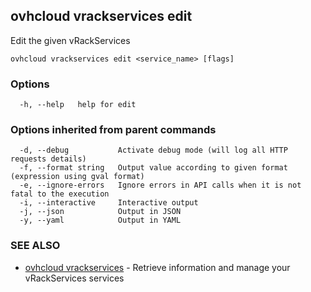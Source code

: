 ## ovhcloud vrackservices edit

Edit the given vRackServices

```
ovhcloud vrackservices edit <service_name> [flags]
```

### Options

```
  -h, --help   help for edit
```

### Options inherited from parent commands

```
  -d, --debug           Activate debug mode (will log all HTTP requests details)
  -f, --format string   Output value according to given format (expression using gval format)
  -e, --ignore-errors   Ignore errors in API calls when it is not fatal to the execution
  -i, --interactive     Interactive output
  -j, --json            Output in JSON
  -y, --yaml            Output in YAML
```

### SEE ALSO

* [ovhcloud vrackservices](ovhcloud_vrackservices.md)	 - Retrieve information and manage your vRackServices services


